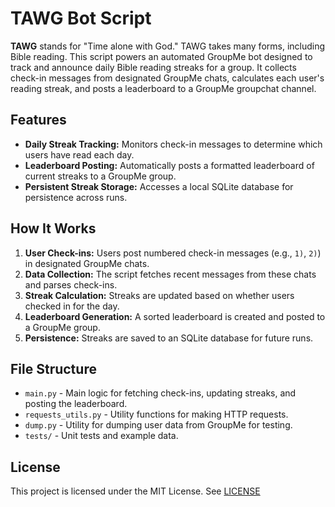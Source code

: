 # TAWG Bot Script

**TAWG** stands for "Time alone with God." TAWG takes many forms, including Bible reading. This script powers an automated GroupMe bot designed to track and announce daily Bible reading streaks for a group. It collects check-in messages from designated GroupMe chats, calculates each user's reading streak, and posts a leaderboard to a GroupMe groupchat channel.

## Features

- **Daily Streak Tracking:** Monitors check-in messages to determine which users have read each day.
- **Leaderboard Posting:** Automatically posts a formatted leaderboard of current streaks to a GroupMe group.
- **Persistent Streak Storage:** Accesses a local SQLite database for persistence across runs.

## How It Works

1. **User Check-ins:** Users post numbered check-in messages (e.g., `1)`, `2)`) in designated GroupMe chats.
2. **Data Collection:** The script fetches recent messages from these chats and parses check-ins.
3. **Streak Calculation:** Streaks are updated based on whether users checked in for the day.
4. **Leaderboard Generation:** A sorted leaderboard is created and posted to a GroupMe group.
5. **Persistence:** Streaks are saved to an SQLite database for future runs.

## File Structure

- `main.py` - Main logic for fetching check-ins, updating streaks, and posting the leaderboard.
- `requests_utils.py` - Utility functions for making HTTP requests.
- `dump.py` - Utility for dumping user data from GroupMe for testing.
- `tests/` - Unit tests and example data.

## License

This project is licensed under the MIT License. See [LICENSE](LICENSE)
